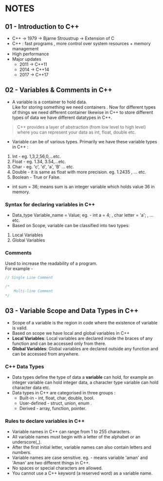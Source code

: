 # NOTES

## 01 - Introduction to C++

- C++ -> 1979 -> Bjarne Stroustrup -> Extension of C
- C++ : fast programs , more control over system resources + memory management
- High performance
- Major updates
    - 2011 -> C++11
    - 2014 -> C++14
    - 2017 -> C++17

## 02 - Variables & Comments in C++

- A variable is a container to hold data.<br> 
Like for storing something we need containers . Now for different types of things we need different container likewise in C++ to store different types of data we have different datatypes in C++. 
> C++ provides a layer of abstraction (from low level to high level) where you can represent your data as int, float, double etc.

- Variable can be of various types. Primarily we have these variable types in C++ :
1. Int - eg. 1,3,2,56,0,...etc.
2. Float - eg. 1.34, 3.54,...etc.
3. Char - eg. 'c', 'd', 'a', 'B' ... etc.
4. Double - it is same as float with more precision. eg. 1.2435 , ... etc.
5. Boolean - True or False.
- int sum = 36; means sum is an integer variable which holds value 36 in memory.

### Syntax for declaring variables in C++

- Data_type Variable_name = Value;
eg. - int a = 4; , char letter = 'a'; , ... etc.
- Based on Scope, variable can be classified into two types:
1. Local Variables
2. Global Variables

### Comments
Used to increase the readability of a program.<br>
For example -
```cpp
// Single Line Comment
```
```cpp
/* 
    Multi-line Comment
*/
```

## 03 - Variable Scope and Data Types in C++

- Scope of a variable is the region in code where the existence of variable is valid.
- Based on scope we have local and global variables in C++
- **Local Variables**: Local variables are declared inside the braces of any function and can be accessed only from there.
- **Global Variables**: Global variables are declared outside any function and can be accessed from anywhere.

### C++ Data Types

- Data types define the type of data a **variable** can hold, for example an integer variable can hold integer data, a character type variable can hold character data etc.
- Data types in C++ are categorised in three groups : 
    - Built-in - int, float, char, double, bool.
    - User-defined - struct, union, enum .
    - Derived - array, function, pointer.

### Rules to declare variables in C++

- Variable names in C++ can range from 1 to 255 characters.
- All variable names must begin with a letter of the alphabet or an underscore(_).
- After the first initial letter, variable names can also contain letters and numbers.
- Variable names are case sensitive. eg. - means variable 'aman' and 'Aman' are two different things in C++.
- No spaces or special characters are allowed.
- You cannot use a C++ keyword (a reserved word) as a variable name.